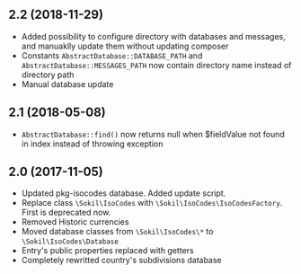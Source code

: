 ## 2.2 (2018-11-29)
* Added possibility to configure directory with databases and messages, and manuaklly update them without updating composer 
* Constants `AbstractDatabase::DATABASE_PATH` and `AbstractDatabase::MESSAGES_PATH` now contain directory name instead of directory path
* Manual database update

## 2.1 (2018-05-08)
* `AbstractDatabase::find()` now returns null when $fieldValue not found in index instead of throwing exception 

## 2.0 (2017-11-05)

* Updated pkg-isocodes database. Added update script.
* Replace class `\Sokil\IsoCodes` with `\Sokil\IsoCodes\IsoCodesFactory`. First is deprecated now.
* Removed Historic currencies
* Moved database classes from `\Sokil\IsoCodes\*` to `\Sokil\IsoCodes\Database`
* Entry's public properties replaced with getters
* Completely rewritted country's subdivisions database
